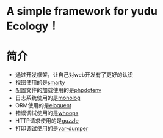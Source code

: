 # A simple framework for yudu Ecology！

# 简介
-  通过开发框架，让自己对web开发有了更好的认识
-  视图使用的是[smarty](https://www.smarty.net/docs/zh_CN/)
-  配置文件的加载使用的是[phpdotenv](https://packagist.org/packages/vlucas/phpdotenv)
-  日志系统使用的是[monolog](https://github.com/Seldaek/monolog)
-  ORM使用的是[eloquent](https://laravelacademy.org/post/9583.html)
-  错误调试使用的是[whoops](http://filp.github.io/whoops/)
-  HTTP请求使用的是[guzzle](https://guzzle-cn.readthedocs.io/zh_CN/latest/)
-  打印调试使用的是[var-dumper](https://packagist.org/packages/symfony/var-dumper)
